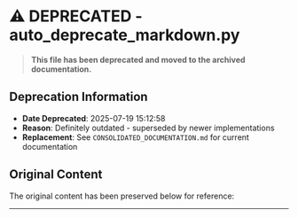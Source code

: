 # ⚠️ DEPRECATED - auto_deprecate_markdown.py

> **This file has been deprecated and moved to the archived documentation.**

## Deprecation Information
- **Date Deprecated**: 2025-07-19 15:12:58
- **Reason**: Definitely outdated - superseded by newer implementations
- **Replacement**: See `CONSOLIDATED_DOCUMENTATION.md` for current documentation

## Original Content
The original content has been preserved below for reference:

---

 